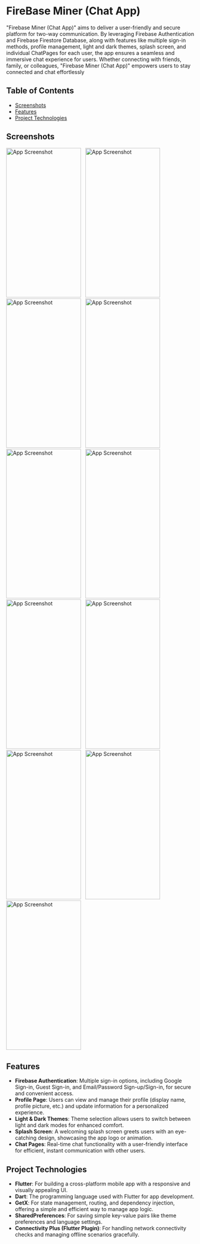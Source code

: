 # FireBase Miner (Chat App)

"Firebase Miner (Chat App)" aims to deliver a user-friendly and secure platform for two-way
communication. By leveraging Firebase Authentication and Firebase Firestore Database, along
with features like multiple sign-in methods, profile management, light and dark themes, splash
screen, and individual ChatPages for each user, the app ensures a seamless and immersive chat
experience for users. Whether connecting with friends, family, or colleagues, "Firebase Miner
(Chat App)" empowers users to stay connected and chat effortlessly

## Table of Contents
- [Screenshots](#screenshots)
- [Features](#features)
- [Project Technologies](#project-technologies)

## Screenshots
<img src="https://github.com/user-attachments/assets/4561e1f0-84c5-4627-a4ff-dda68ac44a8d" alt="App Screenshot" width="200" height="400"/> &#160;
<img src="https://github.com/user-attachments/assets/3f7ef1b3-beb6-4838-9c4b-f1811107bf1f" alt="App Screenshot" width="200" height="400"/> &#160;
<img src="https://github.com/user-attachments/assets/366204ff-f103-4c20-b76c-994fb49fc732" alt="App Screenshot" width="200" height="400"/> &#160;
<img src="https://github.com/user-attachments/assets/9e550bab-4510-492c-a234-c358e8d8e4d7" alt="App Screenshot" width="200" height="400"/> &#160;
<img src="https://github.com/user-attachments/assets/33c4dfc4-c04b-4188-b924-c4af53b3eca4" alt="App Screenshot" width="200" height="400"/> &#160;
<img src="https://github.com/user-attachments/assets/202a0365-9a83-4d12-907f-e84a5ee60dea" alt="App Screenshot" width="200" height="400"/> &#160;
<img src="https://github.com/user-attachments/assets/3a3343c6-4306-42d6-bf04-3098995ba692" alt="App Screenshot" width="200" height="400"/> &#160;
<img src="https://github.com/user-attachments/assets/01564123-edd9-4da5-8461-3a1cb7a3e56e" alt="App Screenshot" width="200" height="400"/> &#160;
<img src="https://github.com/user-attachments/assets/fac28528-b3c0-42b6-acb5-8c483d49346f" alt="App Screenshot" width="200" height="400"/> &#160;
<img src="https://github.com/user-attachments/assets/6b85286c-690a-47d8-910f-d92efbb51f72" alt="App Screenshot" width="200" height="400"/> &#160;
<img src="https://github.com/user-attachments/assets/3ac5aa4f-6102-47c9-8361-aa26a73ab877" alt="App Screenshot" width="200" height="400"/> &#160;

## Features
- **Firebase Authentication**: Multiple sign-in options, including Google Sign-in, Guest Sign-in, and Email/Password Sign-up/Sign-in, for secure and convenient access.
- **Profile Page**: Users can view and manage their profile (display name, profile picture, etc.) and update information for a personalized experience.
- **Light & Dark Themes**: Theme selection allows users to switch between light and dark modes for enhanced comfort.
- **Splash Screen**: A welcoming splash screen greets users with an eye-catching design, showcasing the app logo or animation.
- **Chat Pages**: Real-time chat functionality with a user-friendly interface for efficient, instant communication with other users.  

## Project Technologies
- **Flutter**: For building a cross-platform mobile app with a responsive and visually appealing UI.
- **Dart**: The programming language used with Flutter for app development.
- **GetX**: For state management, routing, and dependency injection, offering a simple and efficient way to manage app logic.
- **SharedPreferences**: For saving simple key-value pairs like theme preferences and language settings.
- **Connectivity Plus (Flutter Plugin)**: For handling network connectivity checks and managing offline scenarios gracefully.
